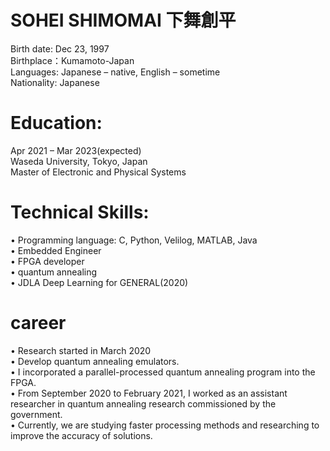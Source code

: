 # SOHEI SHIMOMAI 下舞創平
Birth date:	 Dec 23, 1997<br>
Birthplace：Kumamoto-Japan<br>
Languages:	Japanese – native, English – sometime<br>
Nationality:	Japanese

# Education:
Apr 2021 – Mar 2023(expected)<br>
Waseda University, Tokyo, Japan<br>
Master of Electronic and Physical Systems<br>

# Technical Skills:
•	Programming language: C, Python, Velilog, MATLAB, Java<br>
•	Embedded Engineer<br>
•	FPGA developer<br>
•	quantum annealing<br>
•	JDLA Deep Learning for GENERAL(2020)<br>

# career
•	Research started in March 2020<br>
•	Develop quantum annealing emulators.<br>
•	I incorporated a parallel-processed quantum annealing program into the FPGA.<br>
•	From September 2020 to February 2021, I worked as an assistant researcher in quantum annealing research commissioned by the government.<br>
•	Currently, we are studying faster processing methods and researching to improve the accuracy of solutions.<br>
